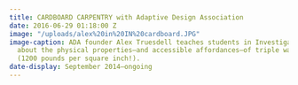 ```yaml
---
title: CARDBOARD CARPENTRY with Adaptive Design Association
date: 2016-06-29 01:18:00 Z
image: "/uploads/alex%20in%20IN%20cardboard.JPG"
image-caption: ADA founder Alex Truesdell teaches students in Investigating Normal
  about the physical properties—and accessible affordances—of triple wall cardboard
  (1200 pounds per square inch!).
date-display: September 2014–ongoing
---
```


